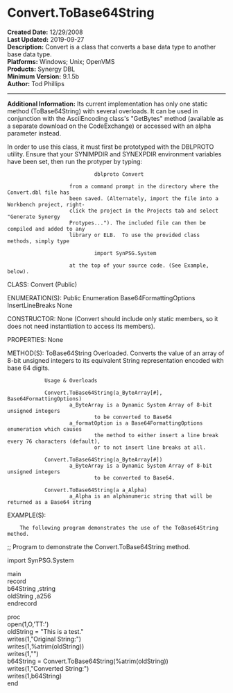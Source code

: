 # Convert.ToBase64String<br />
**Created Date:** 12/29/2008<br />
**Last Updated:** 2019-09-27<br />
**Description:** Convert is a class that converts a base data type to another base data type.<br />
**Platforms:** Windows; Unix; OpenVMS<br />
**Products:** Synergy DBL<br />
**Minimum Version:** 9.1.5b<br />
**Author:** Tod Phillips
<hr>

**Additional Information:** Its current implementation has only one static method (ToBase64String) with several overloads. It can be used in conjunction with the AsciiEncoding class's "GetBytes" method (available as a separate download on the CodeExchange) or accessed with an alpha parameter instead.

In order to use this class, it must first be prototyped with the DBLPROTO
                        utility.  Ensure that your SYNIMPDIR and SYNEXPDIR environment variables
                        have been set, then run the protyper by typing:

                                dblproto Convert

                        from a command prompt in the directory where the Convert.dbl file has
                        been saved. (Alternately, import the file into a Workbench project, right-
                        click the project in the Projects tab and select "Generate Synergy
                        Protypes..."). The included file can then be compiled and added to any
                        library or ELB.  To use the provided class methods, simply type

                                import SynPSG.System

                        at the top of your source code. (See Example, below).

CLASS:                  Convert      (Public)

ENUMERATION(S):
        Public Enumeration Base64FormattingOptions
                 InsertLineBreaks
                 None

CONSTRUCTOR:
        None (Convert should include only static members, so it does not need
        instantiation to access its members).

PROPERTIES:
        None

METHOD(S):
        ToBase64String
                Overloaded. Converts the value of an array of 8-bit unsigned integers
                to its equivalent String representation encoded with base 64 digits.

                Usage & Overloads

                Convert.ToBase64String(a_ByteArray[#], Base64FormattingOptions)
                        a_ByteArray is a Dynamic System Array of 8-bit unsigned integers
                                to be converted to Base64
                        a_formatOption is a Base64FormattingOptions enumeration which causes
                                the method to either insert a line break every 76 characters (default),
                                or to not insert line breaks at all.

                Convert.ToBase64String(a_ByteArray[#])
                        a_ByteArray is a Dynamic System Array of 8-bit unsigned integers
                                to be converted to Base64.

                Convert.ToBase64String(a a_Alpha)
                        a_Alpha is an alphanumeric string that will be returned as a Base64 string


EXAMPLE(S):

        The following program demonstrates the use of the ToBase64String method.

;; Program to demonstrate the Convert.ToBase64String method.

import SynPSG.System

main<br />
record<br />
        b64String       ,string<br />
        oldString       ,a256<br />
endrecord<br />

proc<br />
        open(1,O,'TT:')<br />
        oldString = "This is a test."<br />
        writes(1,"Original String:")<br />
                writes(1,%atrim(oldString))<br />
                writes(1,"")<br />
        b64String = Convert.ToBase64String(%atrim(oldString))<br />
        writes(1,"Converted String:")<br />
        writes(1,b64String)<br />
end

